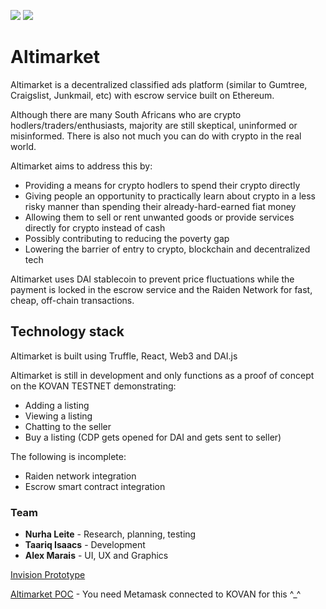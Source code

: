 ![](https://altimarket.surge.sh/img/logo.png)
![](https://altimarket.surge.sh/img/logo2.png)
# Altimarket

Altimarket is a decentralized classified ads platform (similar to Gumtree, Craigslist, Junkmail, etc) with escrow service built on Ethereum. 

Although there are many South Africans who are crypto hodlers/traders/enthusiasts, majority are still skeptical, uninformed or misinformed. There is also not much you can do with crypto in the real world. 

Altimarket aims to address this by:
- Providing a means for crypto hodlers to spend their crypto directly
- Giving people an opportunity to practically learn about crypto in a less risky manner than spending their already-hard-earned fiat money 
- Allowing them to sell or rent unwanted goods or provide services directly for crypto instead of cash
- Possibly contributing to reducing the poverty gap
- Lowering the barrier of entry to crypto, blockchain and decentralized tech

Altimarket uses DAI stablecoin to prevent price fluctuations while the payment is locked in the escrow service and the Raiden Network for fast, cheap, off-chain transactions.

## Technology stack
Altimarket is built using Truffle, React, Web3 and DAI.js

Altimarket is still in development and only functions as a proof of concept on the KOVAN TESTNET demonstrating:
- Adding a listing 
- Viewing a listing 
- Chatting to the seller
- Buy a listing (CDP gets opened for DAI and gets sent to seller)

The following is incomplete:
- Raiden network integration
- Escrow smart contract integration

### Team
- **Nurha Leite** - Research, planning, testing
- **Taariq Isaacs** - Development
- **Alex Marais** - UI, UX and Graphics

[Invision Prototype](https://projects.invisionapp.com/share/CRRN3OEFKH7#/screens/359194224_Landing_Page_Copy)

[Altimarket POC](https://altimarket.surge.sh) - You need Metamask connected to KOVAN for this ^_^